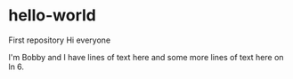 # hello-world
First repository
Hi everyone

I'm Bobby and I have lines of text here
and some more lines of text here on ln 6. 
